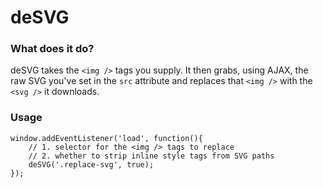 deSVG
=====

### What does it do?

deSVG takes the `<img />` tags you supply. It then grabs, using AJAX, the raw SVG you've set in the `src` attribute and replaces that `<img />` with the `<svg />` it downloads.

### Usage

    window.addEventListener('load', function(){
     	// 1. selector for the <img /> tags to replace
     	// 2. whether to strip inline style tags from SVG paths
    	deSVG('.replace-svg', true);
    });
